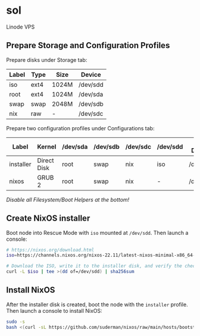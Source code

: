 # sol

Linode VPS

## Prepare Storage and Configuration Profiles

Prepare disks under Storage tab:

| Label  | Type    | Size  | Device   |
| ------ | ------- | ----- | -------- |
| iso    | ext4    | 1024M | /dev/sdd |
| root   | ext4    | 1024M | /dev/sda |
| swap   | swap    | 2048M | /dev/sdb |
| nix    | raw     | -     | /dev/sdc |


Prepare two configuration profiles under Configurations tab:

| Label     | Kernel      | /dev/sda | /dev/sdb | /dev/sdc | /dev/sdd | Root Device |
| --------- | ----------- | -------- | -------- | -------- | -------- | ----------- |
| installer | Direct Disk | root     | swap     | nix      | iso      | /dev/sdd    |
| nixos     | GRUB 2      | root     | swap     | nix      | -        | /dev/sda    |

*Disable all Filesystem/Boot Helpers at the bottom!*

## Create NixOS installer

Boot node into Rescue Mode with `iso` mounted at `/dev/sdd`. Then launch a console:

```zsh
# https://nixos.org/download.html
iso=https://channels.nixos.org/nixos-22.11/latest-nixos-minimal-x86_64-linux.iso

# Download the ISO, write it to the installer disk, and verify the checksum:
curl -L $iso | tee >(dd of=/dev/sdd) | sha256sum
```

## Install NixOS

After the installer disk is created, boot the node with the `installer` profile. 
Then launch a console to install NixOS:

```zsh
sudo -s
bash <(curl -sL https://github.com/suderman/nixos/raw/main/hosts/bootstrap/install.sh)
```
